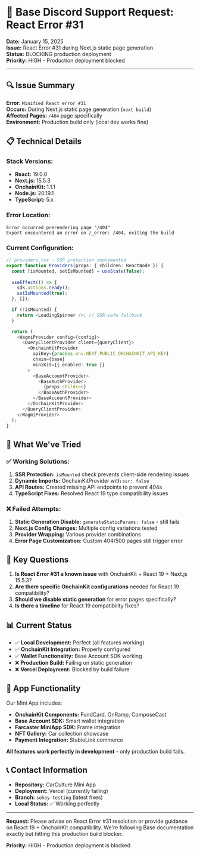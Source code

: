 # 🚨 Base Discord Support Request: React Error #31

**Date:** January 15, 2025  
**Issue:** React Error #31 during Next.js static page generation  
**Status:** BLOCKING production deployment  
**Priority:** HIGH - Production deployment blocked  

---

## 🔍 **Issue Summary**

**Error:** `Minified React error #31`  
**Occurs:** During Next.js static page generation (`next build`)  
**Affected Pages:** `/404` page specifically  
**Environment:** Production build only (local dev works fine)  

## 📋 **Technical Details**

### **Stack Versions:**
- **React:** 19.0.0
- **Next.js:** 15.5.3
- **OnchainKit:** 1.1.1
- **Node.js:** 20.19.1
- **TypeScript:** 5.x

### **Error Location:**
```
Error occurred prerendering page "/404"
Export encountered an error on /_error: /404, exiting the build
```

### **Current Configuration:**
```typescript
// providers.tsx - SSR protection implemented
export function Providers(props: { children: ReactNode }) {
  const [isMounted, setIsMounted] = useState(false);
  
  useEffect(() => {
    sdk.actions.ready();
    setIsMounted(true);
  }, []);

  if (!isMounted) {
    return <LoadingSpinner />; // SSR-safe fallback
  }

  return (
    <WagmiProvider config={config}>
      <QueryClientProvider client={queryClient}>
        <OnchainKitProvider
          apiKey={process.env.NEXT_PUBLIC_ONCHAINKIT_API_KEY}
          chain={base}
          miniKit={{ enabled: true }}
        >
          <BaseAccountProvider>
            <BaseAuthProvider>
              {props.children}
            </BaseAuthProvider>
          </BaseAccountProvider>
        </OnchainKitProvider>
      </QueryClientProvider>
    </WagmiProvider>
  );
}
```

## 🧪 **What We've Tried**

### ✅ **Working Solutions:**
1. **SSR Protection:** `isMounted` check prevents client-side rendering issues
2. **Dynamic Imports:** OnchainKitProvider with `ssr: false`
3. **API Routes:** Created missing API endpoints to prevent 404s
4. **TypeScript Fixes:** Resolved React 19 type compatibility issues

### ❌ **Failed Attempts:**
1. **Static Generation Disable:** `generateStaticParams: false` - still fails
2. **Next.js Config Changes:** Multiple config variations tested
3. **Provider Wrapping:** Various provider combinations
4. **Error Page Customization:** Custom 404/500 pages still trigger error

## 🎯 **Key Questions**

1. **Is React Error #31 a known issue** with OnchainKit + React 19 + Next.js 15.5.3?
2. **Are there specific OnchainKit configurations** needed for React 19 compatibility?
3. **Should we disable static generation** for error pages specifically?
4. **Is there a timeline** for React 19 compatibility fixes?

## 📊 **Current Status**

- ✅ **Local Development:** Perfect (all features working)
- ✅ **OnchainKit Integration:** Properly configured
- ✅ **Wallet Functionality:** Base Account SDK working
- ❌ **Production Build:** Failing on static generation
- ❌ **Vercel Deployment:** Blocked by build failure

## 🚀 **App Functionality**

Our Mini App includes:
- **OnchainKit Components:** FundCard, OnRamp, ComposeCast
- **Base Account SDK:** Smart wallet integration
- **Farcaster MiniApp SDK:** Frame integration
- **NFT Gallery:** Car collection showcase
- **Payment Integration:** StableLink commerce

**All features work perfectly in development** - only production build fails.

## 📞 **Contact Information**

- **Repository:** CarCulture Mini App
- **Deployment:** Vercel (currently failing)
- **Branch:** `sohey-testing` (latest fixes)
- **Local Status:** ✅ Working perfectly

---

**Request:** Please advise on React Error #31 resolution or provide guidance on React 19 + OnchainKit compatibility. We're following Base documentation exactly but hitting this production build blocker.

**Priority:** HIGH - Production deployment is blocked


